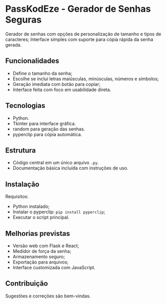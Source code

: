 # PassKodEze - Gerador de Senhas Seguras

Gerador de senhas com opções de personalização de tamanho e tipos de caracteres;
Interface simples com suporte para cópia rápida da senha gerada.

## Funcionalidades

- Define o tamanho da senha;
- Escolhe se inclui letras maiúsculas, minúsculas, números e símbolos;
- Geração imediata com botão para copiar;
- Interface feita com foco em usabilidade direta.

## Tecnologias

- Python.
- Tkinter para interface gráfica.
- random para geração das senhas.
- pyperclip para cópia automática.

## Estrutura

- Código central em um único arquivo `.py`.
- Documentação básica incluída com instruções de uso.

## Instalação

Requisitos:
- Python instalado;
- Instalar o pyperclip: `pip install pyperclip`;
- Executar o script principal.

## Melhorias previstas

- Versão web com Flask e React;
- Medidor de força da senha;
- Armazenamento seguro;
- Exportação para arquivos;
- Interface customizada com JavaScript.

## Contribuição

Sugestões e correções são bem-vindas.
